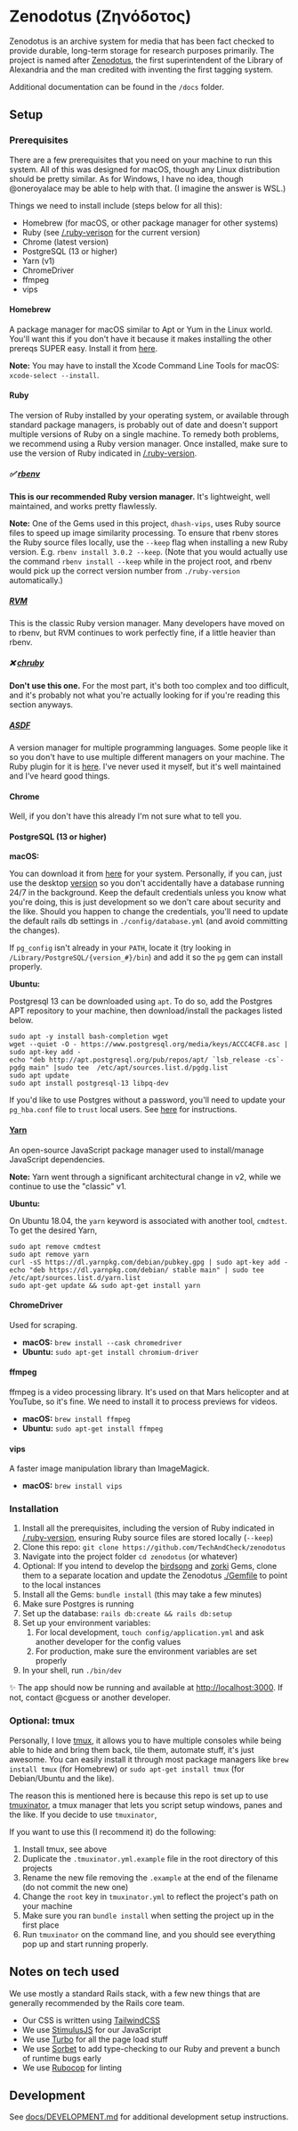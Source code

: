 # Zenodotus (Ζηνόδοτος)

Zenodotus is an archive system for media that has been fact checked to provide durable, long-term storage for research purposes primarily. The project is named after [Zenodotus](https://en.wikipedia.org/wiki/Zenodotus), the first superintendent of the Library of Alexandria and the man credited with inventing the first tagging system.

Additional documentation can be found in the `/docs` folder.

## Setup

### Prerequisites

There are a few prerequisites that you need on your machine to run this system. All of this was designed for macOS, though any Linux distribution should be pretty similar. As for Windows, I have no idea, though @oneroyalace may be able to help with that. (I imagine the answer is WSL.)

Things we need to install include (steps below for all this):

- Homebrew (for macOS, or other package manager for other systems)
- Ruby (see [/.ruby-verison](.ruby-version) for the current version)
- Chrome (latest version)
- PostgreSQL (13 or higher)
- Yarn (v1)
- ChromeDriver
- ffmpeg
- vips

#### Homebrew

A package manager for macOS similar to Apt or Yum in the Linux world. You'll want this if you don't have it because it makes installing the other prereqs SUPER easy. Install it from [here](https://brew.sh).

**Note:** You may have to install the Xcode Command Line Tools for macOS: `xcode-select --install`.

#### Ruby

The version of Ruby installed by your operating system, or available through standard package managers, is probably out of date and doesn't support multiple versions of Ruby on a single machine. To remedy both problems, we recommend using a Ruby version manager. Once installed, make sure to use the version of Ruby indicated in [/.ruby-version](.ruby-version).

##### ✅ [rbenv](https://github.com/rbenv/rbenv)

**This is our recommended Ruby version manager.** It's lightweight, well maintained, and works pretty flawlessly.

**Note:** One of the Gems used in this project, `dhash-vips`, uses Ruby source files to speed up image similarity processing. To ensure that rbenv stores the Ruby source files locally, use the `--keep` flag when installing a new Ruby version. E.g. `rbenv install 3.0.2 --keep`. (Note that you would actually use the command `rbenv install --keep` while in the project root, and rbenv would pick up the correct version number from `./ruby-version` automatically.)

##### [RVM](https://rvm.io)

This is the classic Ruby version manager. Many developers have moved on to rbenv, but RVM continues to work perfectly fine, if a little heavier than rbenv.

##### ❌ [chruby](https://github.com/postmodern/chruby)

**Don't use this one.** For the most part, it's both too complex and too difficult, and it's probably not what you're actually looking for if you're reading this section anyways.

##### [ASDF](https://github.com/asdf-vm/asdf)

A version manager for multiple programming languages. Some people like it so you don't have to use multiple different managers on your machine. The Ruby plugin for it is [here](https://github.com/asdf-vm/asdf-ruby). I've never used it myself, but it's well maintained and I've heard good things.

#### Chrome

Well, if you don't have this already I'm not sure what to tell you.

#### PostgreSQL (13 or higher)

**macOS:**

You can download it from [here](https://www.postgresql.org/download/) for your system. Personally, if you can, just use the desktop [version](https://postgresapp.com/) so you don't accidentally have a database running 24/7 in the background. Keep the default credentials unless you know what you're doing, this is just development so we don't care about security and the like. Should you happen to change the credentials, you'll need to update the default rails db settings in `./config/database.yml` (and avoid committing the changes).

If `pg_config` isn't already in your `PATH`, locate it (try looking in `/Library/PostgreSQL/{version_#}/bin`) and add it so the `pg` gem can install properly.

**Ubuntu:**

Postgresql 13 can be downloaded using `apt`. To do so, add the Postgres APT repository to your machine, then download/install the packages listed below.

```shell
sudo apt -y install bash-completion wget
wget --quiet -O - https://www.postgresql.org/media/keys/ACCC4CF8.asc | sudo apt-key add -
echo "deb http://apt.postgresql.org/pub/repos/apt/ `lsb_release -cs`-pgdg main" |sudo tee  /etc/apt/sources.list.d/pgdg.list
sudo apt update
sudo apt install postgresql-13 libpq-dev
```

If you'd like to use Postgres without a password, you'll need to update your `pg_hba.conf` file to `trust` local users. See [here](https://dba.stackexchange.com/questions/83164/postgresql-remove-password-requirement-for-user-postgres) for instructions.

#### [Yarn](https://classic.yarnpkg.com)

An open-source JavaScript package manager used to install/manage JavaScript dependencies.

**Note:** Yarn went through a significant architectural change in v2, while we continue to use the "classic" v1.

**Ubuntu:**

On Ubuntu 18.04, the `yarn` keyword is associated with another tool, `cmdtest`. To get the desired Yarn,

```shell
sudo apt remove cmdtest
sudo apt remove yarn
curl -sS https://dl.yarnpkg.com/debian/pubkey.gpg | sudo apt-key add -
echo "deb https://dl.yarnpkg.com/debian/ stable main" | sudo tee /etc/apt/sources.list.d/yarn.list
sudo apt-get update && sudo apt-get install yarn
```

#### ChromeDriver

Used for scraping.

- **macOS:** `brew install --cask chromedriver`
- **Ubuntu:** `sudo apt-get install chromium-driver`

#### ffmpeg

ffmpeg is a video processing library. It's used on that Mars helicopter and at YouTube, so it's fine. We need to install it to process previews for videos.

- **macOS:** `brew install ffmpeg`
- **Ubuntu:** `sudo apt-get install ffmpeg`

#### vips

A faster image manipulation library than ImageMagick.

- **macOS:** `brew install vips`

### Installation

1. Install all the prerequisites, including the version of Ruby indicated in [/.ruby-version](.ruby-version), ensuring Ruby source files are stored locally (`--keep`)
1. Clone this repo: `git clone https://github.com/TechAndCheck/zenodotus`
1. Navigate into the project folder `cd zenodotus` (or whatever)
1. Optional: If you intend to develop the [birdsong](https://github.com/cguess/birdsong) and [zorki](https://github.com/cguess/zorki) Gems, clone them to a separate location and update the Zenodotus [./Gemfile](Gemfile) to point to the local instances
1. Install all the Gems: `bundle install` (this may take a few minutes)
1. Make sure Postgres is running
1. Set up the database: `rails db:create && rails db:setup`
1. Set up your environment variables:
   1. For local development, `touch config/application.yml` and ask another developer for the config values
   1. For production, make sure the environment variables are set properly
1. In your shell, run `./bin/dev`

✨ The app should now be running and available at [http://localhost:3000](http://localhost:3000). If not, contact @cguess or another developer.

### Optional: tmux

Personally, I love [tmux](https://github.com/tmux/tmux), it allows you to have multiple consoles while being able to hide and bring them back, tile them, automate stuff, it's just awesome. You can easily install it through most package managers like `brew install tmux` (for Homebrew) or `sudo apt-get install tmux` (for Debian/Ubuntu and the like).

The reason this is mentioned here is because this repo is set up to use [tmuxinator](https://github.com/tmuxinator/tmuxinator), a tmux manager that lets you script setup windows, panes and the like. If you decide to use `tmuxinator`,

If you want to use this (I recommend it) do the following:

1. Install tmux, see above
1. Duplicate the `.tmuxinator.yml.example` file in the root directory of this projects
1. Rename the new file removing the `.example` at the end of the filename (do not commit the new one)
1. Change the `root` key in `tmuxinator.yml` to reflect the project's path on your machine
1. Make sure you ran `bundle install` when setting the project up in the first place
1. Run `tmuxinator` on the command line, and you should see everything pop up and start running properly.

## Notes on tech used

We use mostly a standard Rails stack, with a few new things that are generally recommended by the Rails core team.

- Our CSS is written using  [TailwindCSS](https://tailwindcss.com)
- We use [StimulusJS](https://stimulus.hotwired.dev) for our JavaScript
- We use [Turbo](https://turbo.hotwired.dev) for all the page load stuff
- We use [Sorbet](https://sorbet.org) to add type-checking to our Ruby and prevent a bunch of runtime bugs early
- We use [Rubocop](https://rubocop.org) for linting

## Development

See [docs/DEVELOPMENT.md](docs/DEVELOPMENT.md) for additional development setup instructions.
